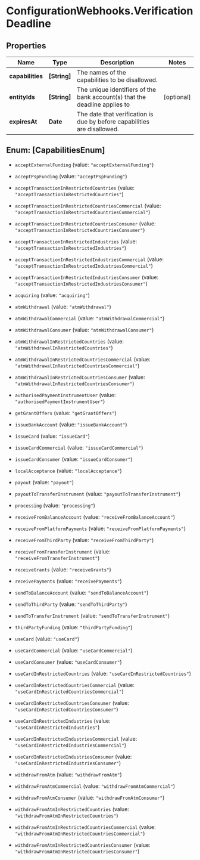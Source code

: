 # ConfigurationWebhooks.VerificationDeadline

## Properties

Name | Type | Description | Notes
------------ | ------------- | ------------- | -------------
**capabilities** | **[String]** | The names of the capabilities to be disallowed. | 
**entityIds** | **[String]** | The unique identifiers of the bank account(s) that the deadline applies to | [optional] 
**expiresAt** | **Date** | The date that verification is due by before capabilities are disallowed. | 



## Enum: [CapabilitiesEnum]


* `acceptExternalFunding` (value: `"acceptExternalFunding"`)

* `acceptPspFunding` (value: `"acceptPspFunding"`)

* `acceptTransactionInRestrictedCountries` (value: `"acceptTransactionInRestrictedCountries"`)

* `acceptTransactionInRestrictedCountriesCommercial` (value: `"acceptTransactionInRestrictedCountriesCommercial"`)

* `acceptTransactionInRestrictedCountriesConsumer` (value: `"acceptTransactionInRestrictedCountriesConsumer"`)

* `acceptTransactionInRestrictedIndustries` (value: `"acceptTransactionInRestrictedIndustries"`)

* `acceptTransactionInRestrictedIndustriesCommercial` (value: `"acceptTransactionInRestrictedIndustriesCommercial"`)

* `acceptTransactionInRestrictedIndustriesConsumer` (value: `"acceptTransactionInRestrictedIndustriesConsumer"`)

* `acquiring` (value: `"acquiring"`)

* `atmWithdrawal` (value: `"atmWithdrawal"`)

* `atmWithdrawalCommercial` (value: `"atmWithdrawalCommercial"`)

* `atmWithdrawalConsumer` (value: `"atmWithdrawalConsumer"`)

* `atmWithdrawalInRestrictedCountries` (value: `"atmWithdrawalInRestrictedCountries"`)

* `atmWithdrawalInRestrictedCountriesCommercial` (value: `"atmWithdrawalInRestrictedCountriesCommercial"`)

* `atmWithdrawalInRestrictedCountriesConsumer` (value: `"atmWithdrawalInRestrictedCountriesConsumer"`)

* `authorisedPaymentInstrumentUser` (value: `"authorisedPaymentInstrumentUser"`)

* `getGrantOffers` (value: `"getGrantOffers"`)

* `issueBankAccount` (value: `"issueBankAccount"`)

* `issueCard` (value: `"issueCard"`)

* `issueCardCommercial` (value: `"issueCardCommercial"`)

* `issueCardConsumer` (value: `"issueCardConsumer"`)

* `localAcceptance` (value: `"localAcceptance"`)

* `payout` (value: `"payout"`)

* `payoutToTransferInstrument` (value: `"payoutToTransferInstrument"`)

* `processing` (value: `"processing"`)

* `receiveFromBalanceAccount` (value: `"receiveFromBalanceAccount"`)

* `receiveFromPlatformPayments` (value: `"receiveFromPlatformPayments"`)

* `receiveFromThirdParty` (value: `"receiveFromThirdParty"`)

* `receiveFromTransferInstrument` (value: `"receiveFromTransferInstrument"`)

* `receiveGrants` (value: `"receiveGrants"`)

* `receivePayments` (value: `"receivePayments"`)

* `sendToBalanceAccount` (value: `"sendToBalanceAccount"`)

* `sendToThirdParty` (value: `"sendToThirdParty"`)

* `sendToTransferInstrument` (value: `"sendToTransferInstrument"`)

* `thirdPartyFunding` (value: `"thirdPartyFunding"`)

* `useCard` (value: `"useCard"`)

* `useCardCommercial` (value: `"useCardCommercial"`)

* `useCardConsumer` (value: `"useCardConsumer"`)

* `useCardInRestrictedCountries` (value: `"useCardInRestrictedCountries"`)

* `useCardInRestrictedCountriesCommercial` (value: `"useCardInRestrictedCountriesCommercial"`)

* `useCardInRestrictedCountriesConsumer` (value: `"useCardInRestrictedCountriesConsumer"`)

* `useCardInRestrictedIndustries` (value: `"useCardInRestrictedIndustries"`)

* `useCardInRestrictedIndustriesCommercial` (value: `"useCardInRestrictedIndustriesCommercial"`)

* `useCardInRestrictedIndustriesConsumer` (value: `"useCardInRestrictedIndustriesConsumer"`)

* `withdrawFromAtm` (value: `"withdrawFromAtm"`)

* `withdrawFromAtmCommercial` (value: `"withdrawFromAtmCommercial"`)

* `withdrawFromAtmConsumer` (value: `"withdrawFromAtmConsumer"`)

* `withdrawFromAtmInRestrictedCountries` (value: `"withdrawFromAtmInRestrictedCountries"`)

* `withdrawFromAtmInRestrictedCountriesCommercial` (value: `"withdrawFromAtmInRestrictedCountriesCommercial"`)

* `withdrawFromAtmInRestrictedCountriesConsumer` (value: `"withdrawFromAtmInRestrictedCountriesConsumer"`)




